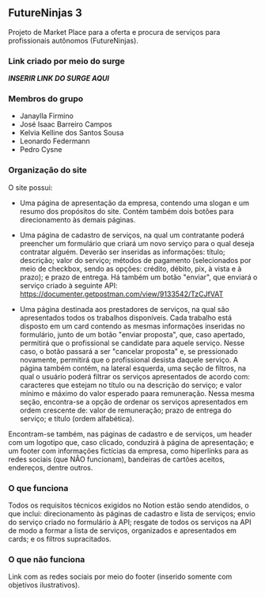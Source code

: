 ## FutureNinjas 3

Projeto de Market Place para a oferta e procura de serviços para profissionais autônomos (FutureNinjas). 
### Link criado por meio do surge

***INSERIR LINK DO SURGE AQUI***

### Membros do grupo

- Janaylla Firmino
- José Isaac Barreiro Campos
- Kelvia Kelline dos Santos Sousa
- Leonardo Federmann
- Pedro Cysne

### Organização do site
O site possui:
- Uma página de apresentação da empresa, contendo uma slogan e um resumo dos propósitos do site. Contém também dois botões para direcionamento às demais páginas.
- Uma página de cadastro de serviços, na qual um contratante poderá preencher um formulário que criará um novo serviço para o qual deseja contratar alguém. Deverão ser inseridas as informações: título; descrição; valor do serviço; métodos de pagamento (selecionados por meio de checkbox, sendo as opções: crédito, débito, pix, à vista e à prazo); e prazo de entrega.
Há também um botão "enviar", que enviará o serviço criado à seguinte API: https://documenter.getpostman.com/view/9133542/TzCJfVAT

- Uma página destinada aos prestadores de serviços, na qual são apresentados todos os trabalhos disponíveis. Cada trabalho está disposto em um card contendo as mesmas informações inseridas no formulário, junto de um botão "enviar proposta", que, caso apertado, permitirá que o profissional se candidate para aquele serviço. Nesse caso, o botão passará a ser "cancelar proposta" e, se pressionado novamente, permitirá que o profissional desista daquele serviço. 
A página também contém, na lateral esquerda, uma seção de filtros, na qual o usuário poderá filtrar os serviços apresentados de acordo com: caracteres que estejam no título ou na descrição do serviço; e valor mínimo e máximo do valor esperado paara remuneração. Nessa mesma seção, encontra-se a opção de ordenar os serviços apresentados em ordem crescente de: valor de remuneração; prazo de entrega do serviço; e título (ordem alfabética).

Encontram-se também, nas páginas de cadastro e de serviços, um header com um logotipo que, caso clicado, conduzirá à página de apresentação; e um footer com informações fictícias da empresa, como hiperlinks para as redes sociais (que NÃO funcionam), bandeiras de cartões aceitos, endereços, dentre outros.

### O que funciona

Todos os requisitos técnicos exigidos no Notion estão sendo atendidos, o que inclui: direcionamento às páginas de cadastro e lista de serviços; envio do serviço criado no formulário à API; resgate de todos os serviços na API de modo a formar a lista de serviços, organizados e apresentados em cards; e os filtros supracitados.

### O que não funciona

Link com as redes sociais por meio do footer (inserido somente com objetivos ilustrativos). 
